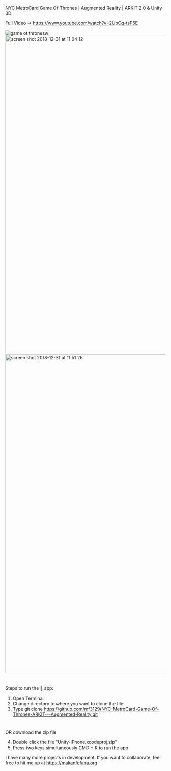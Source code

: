 
NYC MetroCard Game Of Thrones | Augmented Reality | ARKIT 2.0 & Unity 3D

Full Video -> https://www.youtube.com/watch?v=2UpCq-tsP5E

![game ot thronesw](https://user-images.githubusercontent.com/43025563/50564225-4d987700-0cf1-11e9-8037-f2cd4edbd509.jpg)
<img width="1000" alt="screen shot 2018-12-31 at 11 04 12" src="https://user-images.githubusercontent.com/43025563/50564167-d662e300-0cf0-11e9-8194-180df861d8dd.png">
<img width="1000" alt="screen shot 2018-12-31 at 11 51 26" src="https://user-images.githubusercontent.com/43025563/50564432-d4018880-0cf2-11e9-8026-dc063ca37685.png">

#
#

Steps to run the 📱 app:

1. Open Terminal
2. Change directory to where you want to clone the file
3. Type git clone https://github.com/mf3129/NYC-MetroCard-Game-Of-Thrones-ARKIT---Augmented-Reality.git

#
#
OR download the zip file

4. Double click the file "Unity-iPhone.xcodeproj.zip"
5. Press two keys simultaneously CMD + R to run the app

I have many more projects in development. If you want to collaborate, feel free to hit me up at https://makanfofana.org


